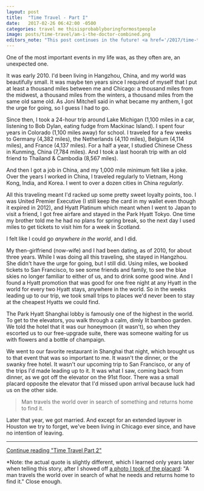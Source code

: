 ```yaml
---
layout: post
title:  "Time Travel - Part I"
date:   2017-02-26 06:42:00 -0500
categories: travel me thisisprobablyboringformostpeople
image: posts/time-travel/am-i-the-doctor-combined.png
editors_note: "This post continues in the future! <a href='/2017/time-travel-part-2'>Read Part II</a>."
---
```


One of the most important events in my life was, as they often are, an unexpected one.

It was early 2010. I'd been living in Hangzhou, China, and my world was beautifully small.
It was maybe ten years since I required of myself that I put at least a thousand miles between me and Chicago: a thousand miles from the midwest, a thousand miles from the winters, a thousand miles from the same old same old.
As Joni Mitchell said in what became my anthem, I got the urge for going, so I guess I had to go.

Since then, I took a 24-hour trip around Lake Michigan (1,100 miles in a car, listening to Bob Dylan, eating fudge from Mackinac Island).
I spent four years in Colorado (1,100 miles away) for school.
I traveled for a few weeks to Germany (4,382 miles), the Netherlands (4,110 miles), Belgium (4,114 miles), and France (4,137 miles).
For a half a year, I studied Chinese Chess in Kunming, China (7,784 miles).
And I took a last hoorah trip with an old friend to Thailand & Cambodia (8,567 miles).

And then I got a job in China, and my 1,000 mile minimum felt like a joke.
Over the years I worked in China, I traveled regularly to Vietnam, Hong Kong, India, and Korea.
I went to over a dozen cities in China _regularly_.

All this traveling meant I'd racked up some pretty sweet loyalty points, too.
I was United Premier Executive (I still keep the card in my wallet even though it expired in 2012), and Hyatt Platinum which meant when I went to Japan to visit a friend, I got free airfare and stayed in the Park Hyatt Tokyo.
One time my brother told me he had no plans for spring break, so the next day I used miles to get tickets to visit him for a week in Scotland.

I felt like I could go _anywhere in the world_, and I did.

My then-girlfriend (now-wife) and I had been dating, as of 2010, for about three years.
While I was doing all this traveling, she stayed in Hangzhou.
She didn't have the urge for going, but I still did.
Using miles, we booked tickets to San Francisco, to see some friends and family, to see the blue skies no longer familiar to either of us, and to drink some good wine.
And I found a Hyatt promotion that was good for one free night at any Hyatt in the world for every two Hyatt stays, anywhere in the world.
So in the weeks leading up to our trip, we took small trips to places we'd never been to stay at the cheapest Hyatts we could find.

The Park Hyatt Shanghai lobby is famously one of the highest in the world.
To get to the elevators, you walk through a calm, dimly lit bamboo garden.
We told the hotel that it was our honeymoon (it wasn't), so when they escorted us to our free-upgrade suite, there was someone waiting for us with flowers and a bottle of champaign.

We went to our favorite restaurant in Shanghai that night, which brought us to that event that was so important to me.
It wasn't the dinner, or the swanky free hotel.
It wasn't our upcoming trip to San Francisco, or any of the trips I'd made leading up to it.
It was what I saw, coming back from dinner, as we got off the elevator on the 91st floor.
There was a small placard opposite the elevator that I'd missed upon arrival because luck had us on the other side.

> Man travels the world over in search of something and returns home to find it.

Later that year, we got married.
And except for an extended layover in Houston we try to forget, we've been living in Chicago ever since, and have no intention of leaving.

* * *

[Continue reading "Time Travel Part 2"](/2017/time-travel-part-2)

*Note: the actual quote is slightly different, which I learned only years later when telling this story, after I showed off [a photo I took of the placard](/assets/images/posts/time-travel/park-hyatt-placard.jpg): "A man travels the world over in search of what he needs and returns home to find it." Close enough.
